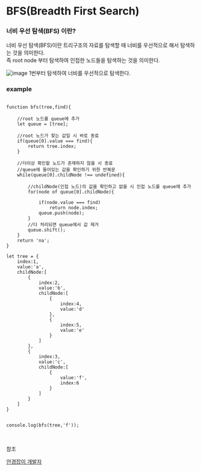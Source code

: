 # BFS(Breadth First Search)

### 너비 우선 탐색(BFS) 이란?
너비 우선 탐색(BFS)이란 트리구조의 자료를 탐색할 때 너비를 우선적으로 해서 탐색하는 것을 의미한다.<br>
즉 root node 부터 탐색하여 인접한 노드들을 탐색하는 것을 의미한다.<br>

![image](https://user-images.githubusercontent.com/62639722/140917995-c0cb3d58-1842-49ff-9dcc-b95fcb15fa0d.png)
1번부터 탐색하여 너비를 우선적으로 탐색한다.

### example
```

function bfs(tree,find){

    //root 노드를 queue에 추가
    let queue = [tree];

    //root 노드가 찾는 값일 시 바로 종료
    if(queue[0].value === find){
        return tree.index;
    }
    
    //더이상 확인할 노드가 존재하지 않을 시 종료
    //queue에 들어있는 값을 확인하기 위한 반복문
    while(queue[0].childNode !== undefined){

        //childNode(인접 노드)의 값을 확인하고 없을 시 인접 노드를 queue에 추가
        for(node of queue[0].childNode){

            if(node.value === find)
                return node.index;
            queue.push(node);
        }
        //다 처리되면 queue에서 값 제거
        queue.shift();
    }
    return 'na';
}

let tree = {
    index:1,
    value:'a',
    childNode:[
        {  
            index:2,
            value:'b',
            childNode:[
                {
                    index:4,
                    value:'d'
                },
                {
                    index:5,
                    value:'e'
                }
            ]
        },
        {  
            index:3,
            value:'c',
            childNode:[
                {
                    value:'f',
                    index:6
                }
            ]
        }
    ] 
}


console.log(bfs(tree,'f'));
```

<br>

참조<br>

[안경잡이 개발자](https://m.blog.naver.com/PostList.naver?blogId=ndb796&categoryNo=128&logCode=0)
